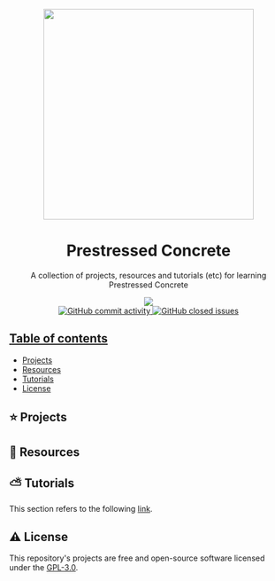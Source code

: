 <p align="center">
  <img width="auto" height="380px" src="https://user-images.githubusercontent.com/34566999/230324991-a2a59879-acfd-47e8-a1f8-3cf6dba4fb13.jpg">
</p>

<h1 align="center">Prestressed Concrete</h1>

<p align="center">
    A collection of projects, resources and tutorials (etc) for learning Prestressed Concrete
</p>

<p align="center">
    <a title="License GNU" href="https://github.com/enfycius/Prestressed-Concrete/blob/main/LICENSE"><img src="https://img.shields.io/badge/license-GPL v3-blue?style=flat-square"> <br>
    <img alt="GitHub commit activity" src="https://img.shields.io/github/commit-activity/m/enfycius/Prestressed-Concrete"/>
    <img alt="GitHub closed issues" src="https://img.shields.io/github/issues-closed/enfycius/Prestressed-Concrete"/>
</p>

## Table of contents

  * [Projects](#)
  * [Resources](#)
  * [Tutorials](#)
  * [License](#)

## :star: Projects

## :seedling: Resources

## :partly_sunny: Tutorials

This section refers to the following [link](https://enfycius.github.io/_enfycius/docs-civil/category/psc).

## :warning: License

This repository's projects are free and open-source software licensed under the [GPL-3.0](https://github.com/enfycius/Prestressed-Concrete/blob/master/LICENSE).